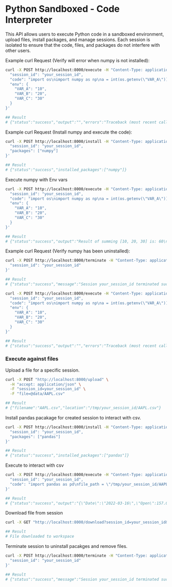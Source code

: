 # Python Sandboxed - Code Interpreter

This API allows users to execute Python code in a sandboxed environment, upload files, install packages, and manage sessions. Each session is isolated to ensure that the code, files, and packages do not interfere with other users.

Example curl Request (Verify will error when numpy is not installed):

```bash
curl -X POST http://localhost:8000/execute -H "Content-Type: application/json" -d '{
  "session_id": "your_session_id",
  "code": "import os\nimport numpy as np\na = int(os.getenv(\"VAR_A\"))\nb = int(os.getenv(\"VAR_B\"))\nc = int(os.getenv(\"VAR_C\"))\narray = np.array([a, b, c])\nresult = np.sum(array)\nprint(f\"Result of summing [{a}, {b}, {c}] is: {result}\")",
  "env": {
    "VAR_A": "10",
    "VAR_B": "20",
    "VAR_C": "30"
  }
}'

## Result
# {"status":"success","output":"","errors":"Traceback (most recent call last):\n  File \"/tmp/your_session_id/temp_code.py\", line 2, in <module>\n    import numpy as np\nModuleNotFoundError: No module named 'numpy'\n"}
```

Example curl Request (Install numpy and execute the code):

```bash
curl -X POST http://localhost:8000/install -H "Content-Type: application/json" -d '{
  "session_id": "your_session_id",
  "packages": ["numpy"]
}'

## Result
# {"status":"success","installed_packages":["numpy"]}
```

Execute numpy with Env vars

```bash
curl -X POST http://localhost:8000/execute -H "Content-Type: application/json" -d '{
  "session_id": "your_session_id",
  "code": "import os\nimport numpy as np\na = int(os.getenv(\"VAR_A\"))\nb = int(os.getenv(\"VAR_B\"))\nc = int(os.getenv(\"VAR_C\"))\narray = np.array([a, b, c])\nresult = np.sum(array)\nprint(f\"Result of summing [{a}, {b}, {c}] is: {result}\")",
  "env": {
    "VAR_A": "10",
    "VAR_B": "20",
    "VAR_C": "30"
  }
}'

## Result
# {"status":"success","output":"Result of summing [10, 20, 30] is: 60\n","errors":""}
```

Example curl Request (Verify numpy has been uninstalled):

```bash
curl -X POST http://localhost:8000/terminate -H "Content-Type: application/json" -d '{
  "session_id": "your_session_id"
}'

## Result
# {"status":"success","message":"Session your_session_id terminated successfully."}

curl -X POST http://localhost:8000/execute -H "Content-Type: application/json" -d '{
  "session_id": "your_session_id",
  "code": "import os\nimport numpy as np\na = int(os.getenv(\"VAR_A\"))\nb = int(os.getenv(\"VAR_B\"))\nc = int(os.getenv(\"VAR_C\"))\narray = np.array([a, b, c])\nresult = np.sum(array)\nprint(f\"Result of summing [{a}, {b}, {c}] is: {result}\")",
  "env": {
    "VAR_A": "10",
    "VAR_B": "20",
    "VAR_C": "30"
  }
}'

## Result
# {"status":"success","output":"","errors":"Traceback (most recent call last):\n  File \"/tmp/your_session_id/temp_code.py\", line 2, in <module>\n    import numpy as np\nModuleNotFoundError: No module named 'numpy'\n"}
```

### Execute against files

Upload a file for a specific session.

```bash
curl -X POST "http://localhost:8000/upload" \
  -H "accept: application/json" \
  -F "session_id=your_session_id" \
  -F "file=@data/AAPL.csv"

## Result
# {"filename":"AAPL.csv","location":"/tmp/your_session_id/AAPL.csv"}
```

Install pandas pacakage for created session to interact with csv.

```bash
curl -X POST http://localhost:8000/install -H "Content-Type: application/json" -d '{
  "session_id": "your_session_id",
  "packages": ["pandas"]
}'

## Result
# {"status":"success","installed_packages":["pandas"]}
```

Execute to interact with csv

```bash
curl -X POST http://localhost:8000/execute -H "Content-Type: application/json" -d '{
  "session_id": "your_session_id",
  "code": "import pandas as pd\nfile_path = \"/tmp/your_session_id/AAPL.csv\"\ndf = pd.read_csv(file_path)\nfirst_row = df.iloc[0]\nprint(first_row.to_json())"
}'

## Result
# {"status":"success","output":"{\"Date\":\"2022-03-16\",\"Open\":157.050003,\"High\":160.0,\"Low\":154.460007,\"Close\":159.589996,\"Adj Close\":158.629059,\"Volume\":102300200}\n","errors":""}
```

Download file from session

```bash
curl -X GET "http://localhost:8000/download?session_id=your_session_id&filename=AAPL.csv" -o AAPL_downloaded.csv

## Result
# File downloaded to workspace
```

Terminate session to uninstall pacakges and remove files.

```bash
curl -X POST http://localhost:8000/terminate -H "Content-Type: application/json" -d '{
  "session_id": "your_session_id"
}'

## Result
# {"status":"success","message":"Session your_session_id terminated successfully."}
```
